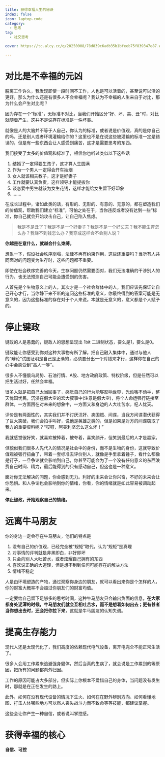 ```yaml
---
title: 获得幸福人生的秘诀
index: false
icon: laptop-code
category:
  - 思考
tag:
  - 社交思考

cover: https://tc.alcy.cc/q/20250908/78d839c6adb35b1bfeeb75f839347e87.webp

---
```


# 对比是不幸福的元凶

脱离工作许久，我发现即使一段时间不工作，人也是可以活着的，甚至说可以活的更好，那么为什么还是有很多人不会幸福呢？我认为不幸福的人生来自于对比，那为什么会产生对比呢？

因为存在一个“标准”，无标准不对比，当我们开始区分“好、坏、美、丑”时，对比就随着产生，这并不是说存在标准是一件坏事。

就像是人的大脑并不等于人自己，你认为的标准，或者说是价值观，真的是你自己的吗，还是别人或者环境灌输给你的？这里也不是在说这些被灌输的标准一定是错误的，但是有一些东西会让人感受到痛苦，这才是需要思考的东西。

我们接受了太多的价值观和标准了，相信你也听过类似以下这些话

1. 结婚了一定得要生孩子，这才算人生圆满
2. 作为一个男人一定得会开车抽烟
3. 女人就该相夫教子，这才是好妻子
4. 工作就要认真负责，这样领导才能提拔你
5. 谈恋爱中男生就该为女生花钱，这样才能给女生留下好印象
6. .......

在成长过程中，诸如此类的话，有形的、无形的、有意的、无意的，都在塑造我们的价值观，帮助我们建立“标准”，可怕之处在于，当你违反或者没有达到一些“标准，你自己就会开始攻击自己，让自己陷入焦虑。

> 我是不是丑了？我是不是一个好妻子？我是不是一个好丈夫？我不能生育怎么办？我赚不到钱怎么办？我穿成这样会不会别人说？

**你越是在意什么，就越会什么束缚。**

想象一下，假设社会秩序崩塌，法律不再有约束作用，这些还重要吗？当所有人共同面对的问题变为生存时，这些问题都不重要。

即使在社会秩序完善的今天，生存问题仍然需要面对，我们无法准确的干涉别人的行为，也无法预测自己可能会遭受到的伤害。

人首先是个生物意义上的人，其次才是一个社会群体中的人，我们应该先保证让自己开心才行，当你静下来不断的追问这些标准的意义，你最终得到的答案可能是无意义的，因为这些标准的存在对于个人来说，本就是无意义的，意义都是个人赋予的。

# 停止键政

键政的人是愚蠢的，键政人的思想呈现出 1bit 二进制状态，要么是1，要么是0。

键政能让你感受到你对这种大事物有所了解，把自己融入集体中，通过与他人的“辩论”试图证明是自己是正确的，必须要分出一个对错来才行，这样你在自己的心中会感受到“高人一等”。

很多人不懂俄乌局势、石油行情、A股、地方政府政策、特权阶级，但是任然可以把生活过好，任然会幸福。

很多人就是把自己太当回事了，感觉自己的行为能够影响世界，光动嘴不动手，整天忧国忧民，沉浸在假大空的宏大叙事中(注意是假大空)，将个人命运强行链接至群体，一方面困在对未来的想象中，一方面又和身边的人大吐苦水，杞人忧天。

评价是有两面性的，其实我们并不讨厌汉奸、卖国贼、间谍，当我方间谍潜伏获得了巨大突破，我们会拍手叫好，说他是英雄之类的，但是如果是对方的间谍窃取了我方的重要资料呢？“哎呀，阿美利坚怎么这么坏！”

我就感觉很好笑，就喜欢被捧着，被夸着，喜笑颜开，但笑到最后的人才是赢家。

但貌似我们很多人先代入的情况是社会中的身份，而不是生物的身份，这就导致价值观被强行扭曲了，带着一套标准去评价别人，就像是手里拿着锤子，看什么都像是钉子，一旦争论就会影响到自己，你甚至可能会为了一个没有任何意义的东西浪费自己时间、精力，最后能得到的只有感动自己，但这也是一种意义。

面对你无法解决的问题，你会感到无力。利好的未来会让你兴奋，不好的未来会让你恐惧。和人争论也会影响到你的情绪，你看，你的情绪就是如此容易被调动起来。

**停止键政，开始观察自己的情绪。**

# 远离牛马朋友

你的身边一定会存在牛马朋友，他们的特点是

1. 没有自己的价值观，已经完全被“规矩”取代，认为“规矩”是真理
2. 对事情的评判就是非黑即白，非好即坏
3. 只会向别人大吐苦水，或者炫耀自己拥有的东西
4. 喜欢说正确的大道理，但是想不到到任何可能存在的解决方法
5. 情绪不稳定

人是由环境塑造的产物，通过观察你身边的朋友，就可以看出来你是个怎样的人，你的财富大概率不会超过你朋友们的财富均值。

一定要给自己留下足够多的思考时间，这种牛马朋友只会输出负面的信息，**在大家都身处泥潭的时候，牛马朋友们就会互相吐苦水，而不是想着如何出去；更有甚者当你想出去时，还会把你拉下来**，这就是牛马朋友的认知失调。

# 提高生存能力

现代人还是太现代化了，我们高度的依赖现代电气设备，离开电完全不能正常生活了。

很多人会用工作累来逃避强身健体，然后当真的生病了，就会说是工作累到的等原因，把所有的问题都向外归因。

工作的原因可能占大多部分，但实际上你根本不爱惜自己的身体，当问题没有发生时，那就是在正在发生的路上。

此外，如何在没有现代设备的情况下生火、如何在在野外辨别方向、如何看懂地图、打击人体哪些地方可以然人丧失战斗力而不致命等等技能，都建议掌握。

这些会让你产生一种自信，或者说叫掌控感。

# 获得幸福的核心

**自信、可控**


